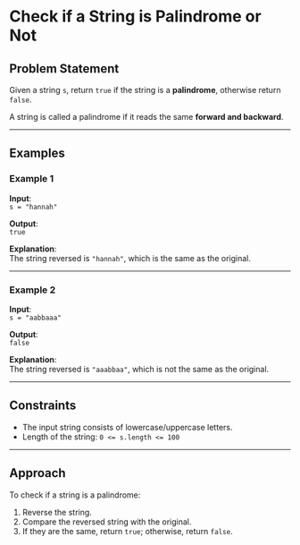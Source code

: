 # Check if a String is Palindrome or Not

## Problem Statement

Given a string `s`, return `true` if the string is a **palindrome**, otherwise return `false`.

A string is called a palindrome if it reads the same **forward and backward**.

---

## Examples

### Example 1
**Input**:  
`s = "hannah"`

**Output**:  
`true`

**Explanation**:  
The string reversed is `"hannah"`, which is the same as the original.

---

### Example 2
**Input**:  
`s = "aabbaaa"`

**Output**:  
`false`

**Explanation**:  
The string reversed is `"aaabbaa"`, which is not the same as the original.

---

## Constraints

- The input string consists of lowercase/uppercase letters.
- Length of the string: `0 <= s.length <= 100`

---

## Approach

To check if a string is a palindrome:

1. Reverse the string.
2. Compare the reversed string with the original.
3. If they are the same, return `true`; otherwise, return `false`.


